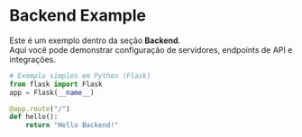 # Backend Example

Este é um exemplo dentro da seção **Backend**.  
Aqui você pode demonstrar configuração de servidores, endpoints de API e integrações.

```python
# Exemplo simples em Python (Flask)
from flask import Flask
app = Flask(__name__)

@app.route("/")
def hello():
    return "Hello Backend!"
```
